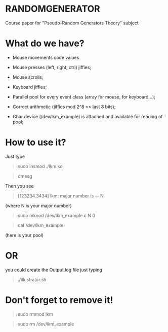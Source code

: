 # RANDOMGENERATOR
Course paper for "Pseudo-Random Generators Theory" subject

# What do we have?

* Mouse movements code values

* Mouse presses (left, right, ctrl) jiffies;

* Mouse scrolls;

* Keyboard jiffies;

* Parallel pool for every event class (array for mouse, for keyboard...);

* Correct arithmetic (jiffies mod 2^8 >> last 8 bits);

* Char device (/dev/lkm_example) is attached and available for reading of pool;

# How to use it?

Just type 
> sudo insmod ./lkm.ko

> dmesg

Then you see 

> [123234.3434] lkm: major number is -- N

(where N is your major number)
 
> sudo mknod /dev/lkm_example c N 0
 
> cat /dev/lkm_example

(here is your pool)

# OR 
you could create the Output.log file just typing
> ./illustrator.sh

# Don't forget to remove it!
> sudo rmmod lkm

> sudo rm /dev/lkm_example

